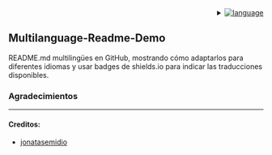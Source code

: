 <div align='right'>
   <details>
      <summary>
         <a href="#">
            <img alt="language" src="https://img.shields.io/badge/Languages-brightgreen?style=social&logo=googletranslate&labelColor=%23151515&color=%230866FF">
         </a>   
      </summary>
      <br>
      <a href="#">
         <img alt="es_ES" src="https://img.shields.io/badge/Espa%C3%B1ol-brightgreen?style=flat-square&logo=70px&label=%F0%9F%87%AA%F0%9F%87%B8&labelColor=%23151515&color=%230866FF">
      </a>
      <br>      
      <a href="https://github.com/DaniDeDos/Multilanguage-Readme-Demo/tree/main">
         <img alt="us_US" src="https://img.shields.io/badge/Ingl%C3%A9s%20|-brightgreen?style=flat-square&label=%F0%9F%87%BA%F0%9F%87%B2&labelColor=%23151515&color=%230866FF">
      </a>
      <br>
   </details>
</div>

<h2>Multilanguage-Readme-Demo</h2>

<p>README.md multilingües en GitHub, mostrando cómo adaptarlos para diferentes idiomas y usar badges de shields.io para indicar las traducciones disponibles.</p>

<h3>Agradecimientos</h3>
<hr>
<h4>Creditos:</h4>
<ul>
   <li>
      <a href="https://github.com/jonatasemidio/multilanguage-readme-pattern/tree/master">
      jonatasemidio
      </a>
   </li>
</ul>
<!--
- **Special thanks to**
  - [jonatasemidio](https://github.com/jonatasemidio/multilanguage-readme-pattern/tree/master)
--!>
